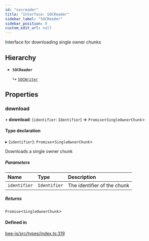 ```yaml
---
id: "socreader"
title: "Interface: SOCReader"
sidebar_label: "SOCReader"
sidebar_position: 0
custom_edit_url: null
---
```


Interface for downloading single owner chunks

## Hierarchy

- **`SOCReader`**

  ↳ [`SOCWriter`](socwriter.md)

## Properties

### download

• **download**: (`identifier`: `Identifier`) =\> `Promise`<`SingleOwnerChunk`\>

#### Type declaration

▸ (`identifier`): `Promise`<`SingleOwnerChunk`\>

Downloads a single owner chunk

##### Parameters

| Name | Type | Description |
| :------ | :------ | :------ |
| `identifier` | `Identifier` | The identifier of the chunk |

##### Returns

`Promise`<`SingleOwnerChunk`\>

#### Defined in

[bee-js/src/types/index.ts:319](https://github.com/ethersphere/bee-js/blob/0e69ca1/src/types/index.ts#L319)
